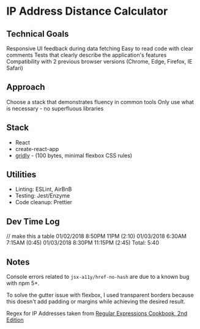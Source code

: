 # IP Address Distance Calculator

## Technical Goals
Responsive
UI feedback during data fetching
Easy to read code with clear comments
Tests that clearly describe the application's features
Compatibility with 2 previous browser versions (Chrome, Edge, Firefox, IE Safari)

## Approach
Choose a stack that demonstrates fluency in common tools
Only use what is necessary - no superfluous libraries

## Stack
* React
* create-react-app
* [gridly](https://github.com/IonicaBizau/gridly) - (100 bytes, minimal flexbox CSS rules)

## Utilities
* Linting: ESLint, AirBnB
* Testing: Jest/Enzyme
* Code cleanup: Prettier

## Dev Time Log
// make this a table
01/02/2018 8:50PM 11PM (2:10)
01/03/2018 6:30AM 7:15AM (0:45)
01/03/2018 8:30PM 11:15PM (2:45)
Total: 5:40

## Notes
Console errors related to `jsx-a11y/href-no-hash` are due to a known bug with npm 5+.

To solve the gutter issue with flexbox, I used transparent borders because this doesn't add padding or margins while achieving the desired result.

Regex for IP Addresses taken from [Regular Expressions Cookbook, 2nd Edition](http://shop.oreilly.com/product/0636920023630.do)